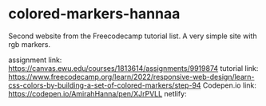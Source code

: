 # colored-markers-hannaa
Second website from the Freecodecamp tutorial list. A very simple site with rgb markers.

assignment link: https://canvas.ewu.edu/courses/1813614/assignments/9919874
tutorial link: https://www.freecodecamp.org/learn/2022/responsive-web-design/learn-css-colors-by-building-a-set-of-colored-markers/step-94 
Codepen.io link: https://codepen.io/AmirahHanna/pen/XJrPVLL
netlify: